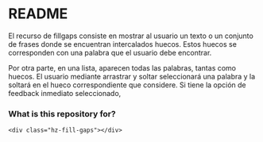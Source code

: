 # README #

El recurso de fillgaps consiste en mostrar al usuario un texto o un conjunto de frases donde se encuentran intercalados huecos. Estos huecos se corresponden con una palabra que el usuario debe encontrar.

Por otra parte, en una lista, aparecen todas las palabras, tantas como huecos. El usuario mediante arrastrar y soltar seleccionará una palabra y la soltará en el hueco correspondiente que considere. Si tiene la opción de feedback inmediato seleccionado, 

### What is this repository for? ###

    <div class="hz-fill-gaps"></div>